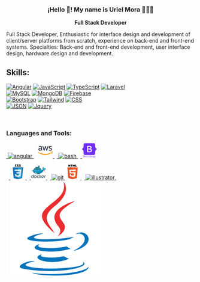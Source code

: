 <p align="center" width="300">
 
   <h3 align="center">¡Hello 👋! My name is Uriel Mora 👨🏻‍💻</h3>
</p>

<p align="center"><strong> Full Stack Developer</strong> <br /> </p>

<p>
  Full Stack Developer, Enthusiastic for interface design and development of client/server platforms from scratch, experience on back-end and front-end systems.
Specialties: Back-end and front-end development, user interface design, hardware design and development.
</p>


## Skills:
[![Angular](https://img.shields.io/badge/Angular-FF0000?style=for-the-badge&logo=angular&logoColor=white&labelColor=101010)]()
[![JavaScript](https://img.shields.io/badge/JavaScript-F7DF1E?style=for-the-badge&logo=javascript&logoColor=white&labelColor=101010)]()
[![TypeScript](https://img.shields.io/badge/TypeScript-1575F9?style=for-the-badge&logo=Typescript&logoColor=white&labelColor=101010)]()
[![Laravel](https://img.shields.io/badge/Laravel-9146FF?style=for-the-badge&logo=laravel&logoColor=white&labelColor=101010)]()
</br>
[![MySQL](https://img.shields.io/badge/MySQL-4479A1?style=for-the-badge&logo=mysql&logoColor=white&labelColor=101010)]()
[![MongoDB](https://img.shields.io/badge/MongoDB-47A248?style=for-the-badge&logo=mongodb&logoColor=white&labelColor=101010)]()
[![Firebase](https://img.shields.io/badge/Firebase-FFCA28?style=for-the-badge&logo=firebase&logoColor=white&labelColor=101010)]()
</br>
[![Bootstrap](https://img.shields.io/badge/Bootstrap-9146FF?style=for-the-badge&logo=bootstrap&logoColor=white&labelColor=101010)]()
[![Tailwind](https://img.shields.io/badge/Tailwind-3DDC84?style=for-the-badge&logo=tailwind&logoColor=white&labelColor=101010)]()
[![CSS](https://img.shields.io/badge/CSS-1575F9?style=for-the-badge&logo=css&logoColor=white&labelColor=101010)]()
</br>
[![JSON](https://img.shields.io/badge/JSON-1575F9?style=for-the-badge&logo=json&logoColor=white&labelColor=101010)]()
[![Jquery](https://img.shields.io/badge/Jquery-1575F9?style=for-the-badge&logo=jquery&logoColor=white&labelColor=101010)]()


<br>
<h3 align="left">Languages and Tools:</h3>
<p align="left"> 
    <a href="https://angular.io" target="_blank" rel="noreferrer"> <img
    <a href="https://angular.dev" target="_blank" rel="noreferrer"> <img
            src="https://angular.io/assets/images/logos/angular/angular.svg" alt="angular" width="40" height="40" />
    </a> &ensp; <a href="https://aws.amazon.com" target="_blank" rel="noreferrer"> <img
            src="https://raw.githubusercontent.com/devicons/devicon/master/icons/amazonwebservices/amazonwebservices-original-wordmark.svg"
            alt="aws" width="40" height="40" /> </a> &ensp;<a href="https://www.gnu.org/software/bash/" target="_blank"
        rel="noreferrer"> <img src="https://www.vectorlogo.zone/logos/gnu_bash/gnu_bash-icon.svg" alt="bash" width="40"
            height="40" /> </a> &ensp;<a href="https://getbootstrap.com" target="_blank" rel="noreferrer"> <img
            src="https://raw.githubusercontent.com/devicons/devicon/master/icons/bootstrap/bootstrap-plain-wordmark.svg"
            alt="bootstrap" width="40" height="40" />            
    </a></p><p> &ensp;<a href="https://www.w3schools.com/css/" target="_blank"
        rel="noreferrer"> <img
            src="https://raw.githubusercontent.com/devicons/devicon/master/icons/css3/css3-original-wordmark.svg"
            alt="css3" width="40" height="40" /> </a> &ensp;<a href="https://www.docker.com/" target="_blank"
        rel="noreferrer"> <img
            src="https://raw.githubusercontent.com/devicons/devicon/master/icons/docker/docker-original-wordmark.svg"
            alt="docker" width="40" height="40" /> </a> &ensp;<a href="https://git-scm.com/" target="_blank" rel="noreferrer">
        <img src="https://www.vectorlogo.zone/logos/git-scm/git-scm-icon.svg" alt="git" width="40" height="40" /> </a>
    <a href="https://www.w3.org/html/" target="_blank" rel="noreferrer"> <img
            src="https://raw.githubusercontent.com/devicons/devicon/master/icons/html5/html5-original-wordmark.svg"
            alt="html5" width="40" height="40" /> </a> &ensp;<a href="https://www.adobe.com/in/products/illustrator.html"
        target="_blank" rel="noreferrer"> <img
            src="https://www.vectorlogo.zone/logos/adobe_illustrator/adobe_illustrator-icon.svg" alt="illustrator"
            width="40" height="40" /> </a> &ensp;<a href="https://www.java.com" target="_blank" rel="noreferrer"> <img
            src="https://raw.githubusercontent.com/devicons/devicon/master/icons/java/java-original.svg" alt="java"







